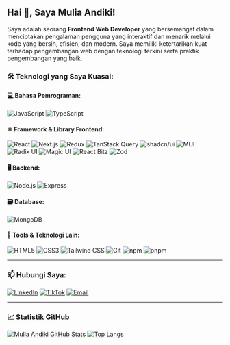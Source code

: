 ## Hai 👋, Saya Mulia Andiki!

Saya adalah seorang **Frontend Web Developer** yang bersemangat dalam menciptakan pengalaman pengguna yang interaktif dan menarik melalui kode yang bersih, efisien, dan modern. Saya memiliki ketertarikan kuat terhadap pengembangan web dengan teknologi terkini serta praktik pengembangan yang baik.

### 🛠️ Teknologi yang Saya Kuasai:

#### 💻 Bahasa Pemrograman:
![JavaScript](https://img.shields.io/badge/JavaScript-F7DF1E?style=for-the-badge&logo=javascript&logoColor=black)
![TypeScript](https://img.shields.io/badge/TypeScript-007ACC?style=for-the-badge&logo=typescript&logoColor=white)

#### ⚛️ Framework & Library Frontend:
![React](https://img.shields.io/badge/React-20232A?style=for-the-badge&logo=react&logoColor=61DAFB)
![Next.js](https://img.shields.io/badge/Next.js-000000?style=for-the-badge&logo=nextdotjs&logoColor=white)
![Redux](https://img.shields.io/badge/Redux-593D88?style=for-the-badge&logo=redux&logoColor=white)
![TanStack Query](https://img.shields.io/badge/TanStack%20Query-FF4154?style=for-the-badge&logo=reactquery&logoColor=white)
![shadcn/ui](https://img.shields.io/badge/shadcn/ui-black?style=for-the-badge&logo=tailwindcss&logoColor=white)
![MUI](https://img.shields.io/badge/MUI-007FFF?style=for-the-badge&logo=mui&logoColor=white)
![Radix UI](https://img.shields.io/badge/Radix%20UI-000000?style=for-the-badge&logoColor=white)
![Magic UI](https://img.shields.io/badge/Magic%20UI-6E56CF?style=for-the-badge&logo=magic&logoColor=white)
![React Bitz](https://img.shields.io/badge/React%20Bitz-1E1E1E?style=for-the-badge&logo=react&logoColor=white)
![Zod](https://img.shields.io/badge/Zod-3178C6?style=for-the-badge&logo=zod&logoColor=white)

#### 🖥️ Backend:
![Node.js](https://img.shields.io/badge/Node.js-43853D?style=for-the-badge&logo=node.js&logoColor=white)
![Express](https://img.shields.io/badge/Express.js-000000?style=for-the-badge&logo=express&logoColor=white)

#### 🗃️ Database:
![MongoDB](https://img.shields.io/badge/MongoDB-%234EA94B.svg?style=for-the-badge&logo=mongodb&logoColor=white)

#### 🧰 Tools & Teknologi Lain:
![HTML5](https://img.shields.io/badge/HTML5-E34F26?style=for-the-badge&logo=html5&logoColor=white)
![CSS3](https://img.shields.io/badge/CSS3-1572B6?style=for-the-badge&logo=css3&logoColor=white)
![Tailwind CSS](https://img.shields.io/badge/TailwindCSS-06B6D4?style=for-the-badge&logo=tailwindcss&logoColor=white)
![Git](https://img.shields.io/badge/Git-F05032?style=for-the-badge&logo=git&logoColor=white)
![npm](https://img.shields.io/badge/NPM-%23CB3837.svg?style=for-the-badge&logo=npm&logoColor=white)
![pnpm](https://img.shields.io/badge/pnpm-222222?style=for-the-badge&logo=pnpm&logoColor=fcd000)

---

### 📫 Hubungi Saya:

[![LinkedIn](https://img.shields.io/badge/LinkedIn-%230077B5.svg?style=for-the-badge&logo=linkedin&logoColor=white)](https://www.linkedin.com/in/mulia-andiki-030457331)
[![TikTok](https://img.shields.io/badge/TikTok-000000?style=for-the-badge&logo=tiktok&logoColor=white)](https://www.tiktok.com/@dikzzycde)
[![Email](https://img.shields.io/badge/Email-%23EA4335.svg?style=for-the-badge&logo=gmail&logoColor=white)](mailto:muliaandiki@gmail.com)

---

### 📈 Statistik GitHub

[![Mulia Andiki GitHub Stats](https://github-readme-stats.vercel.app/api?username=MuliaAndiki&show_icons=true&theme=dracula)](https://github.com/anuraghazra/github-readme-stats)
[![Top Langs](https://github-readme-stats.vercel.app/api/top-langs/?username=MuliaAndiki&layout=compact&theme=dracula)](https://github.com/anuraghazra/github-readme-stats)
